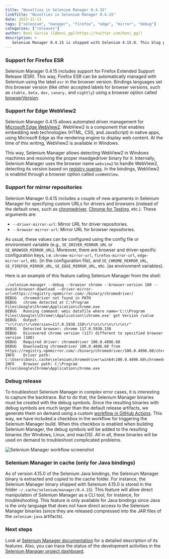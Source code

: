 ```yaml
---
title: "Novelties in Selenium Manager 0.4.15"
linkTitle: "Novelties in Selenium Manager 0.4.15"
date: 2023-11-13
tags: ["selenium", "manager", "firefox", "edge", "mirror", "debug"]
categories: ["releases"]
author: Boni García ([@boni_gg](https://twitter.com/boni_gg))
description: >
   Selenium Manager 0.4.15 is shipped with Selenium 4.15.0. This blog post summarizes the novelties introduced in this new release.
---
```


### Support for Firefox ESR
Selenium Manager 0.4.15 includes support for Firefox Extended Support Release (ESR). This way, Firefox ESR can be automatically managed with Selenium using the label `esr` in the browser version. Bindings languages set this browser version (like other accepted labels for browser versions, such as `stable,` `beta,` `dev,` `canary,` and `nightly`) using a browser option called [browserVersion](https://www.selenium.dev/documentation/webdriver/drivers/options/#browserversion).

### Support for Edge WebView2
Selenium Manager 0.4.15 allows automated driver management for [Microsoft Edge WebView2](https://developer.microsoft.com/microsoft-edge/webview2). WebView2 is a component that enables embedding web technologies (HTML, CSS, and JavaScript) in native apps, using Microsoft Edge as the rendering engine to display web content. At the time of this writing, WebView2 is available in Windows.

This way, Selenium Manager allows detecting WebView2 in Windows machines and resolving the proper msedgedriver binary for it. Internally, Selenium Manager uses the browser name `webview2` to handle WebView2, detecting its version based on [registry queries](https://learn.microsoft.com/en-us/microsoft-edge/webview2/concepts/distribution#detect-if-a-suitable-webview2-runtime-is-already-installed). In the bindings, WebView2 is enabled through a browser option called `useWebView`. 

### Support for mirror repositories
Selenium Manager 0.4.15 includes a couple of new arguments in Selenium Manager for specifying custom URLs for drivers and browsers (instead of the default ones, such as [chromedriver](https://chromedriver.storage.googleapis.com/), [Chrome for Testing](https://googlechromelabs.github.io/chrome-for-testing/), etc.). These arguments are:

- `--driver-mirror-url`: Mirror URL for driver repositories.
- `--browser-mirror-url`: Mirror URL for browser repositories.

As usual, these values can be configured using the config file or environment variable (e.g., `SE_DRIVER_MIRROR_URL` or `SE_BROWSER_MIRROR_URL`). Moreover, there are browser and driver-specific configuration keys, i.e. `chrome-mirror-url`, `firefox-mirror-url`, `edge-mirror-url`, etc. (in the configuration file), and `SE_CHROME_MIRROR_URL`, `SE_FIREFOX_MIRROR_URL`, `SE_EDGE_MIRROR_URL`, etc. (as environment variables).

Here is an example of this feature calling Selenium Manager from the shell:

```
./selenium-manager --debug --browser chrome --browser-version 100 --avoid-browser-download --driver-mirror-url=https://registry.npmmirror.com/-/binary/chromedriver/
DEBUG   chromedriver not found in PATH
DEBUG   chrome detected at C:\Program Files\Google\Chrome\Application\chrome.exe
DEBUG   Running command: wmic datafile where name='C:\\Program Files\\Google\\Chrome\\Application\\chrome.exe' get Version /value
DEBUG   Output: "\r\r\n\r\r\nVersion=117.0.5938.150\r\r\n\r\r\n\r\r\n\r"
DEBUG   Detected browser: chrome 117.0.5938.150
DEBUG   Discovered chrome version (117) different to specified browser version (100)
DEBUG   Required driver: chromedriver 100.0.4896.60
DEBUG   Downloading chromedriver 100.0.4896.60 from https://registry.npmmirror.com/-/binary/chromedriver/100.0.4896.60/chromedriver_win32.zip
INFO    Driver path: C:\Users\boni\.cache\selenium\chromedriver\win64\100.0.4896.60\chromedriver.exe
INFO    Browser path: C:\Program Files\Google\Chrome\Application\chrome.exe
```

### Debug release
To troubleshoot Selenium Manager in complex error cases, it is interesting to capture the backtrace. But to do that, the Selenium Manager binaries must be created with the debug symbols. Since the resulting binaries with debug symbols are much larger than the default release artifacts, we generate them on demand using a custom [workflow in GitHub Actions](https://github.com/SeleniumHQ/selenium/actions/workflows/build-selenium-manager.yml). This way, we have included a checkbox in the workflow for triggering the Selenium Manager build. When this checkbox is enabled when building Selenium Manager, the debug symbols will be added to the resulting binaries (for Windows, Linux, and macOS). All in all, these binaries will be used on demand to troubleshoot complicated problems.

![Selenium Manager workflow screenshot](selenium-manager-workflow-debug.png)

### Selenium Manager in cache (only for Java bindings)
As of version 4.15.0 of the Selenium Java bindings, the Selenium Manager binary is extracted and copied to the cache folder. For instance, the Selenium Manager binary shipped with Selenium 4.15.0 is stored in the folder `~/.cache/selenium/manager/0.4.15`). This feature will allow direct manipulation of Selenium Manager as a CLI tool, for instance, for troubleshooting. This feature is only available for Java bindings since Java is the only language that does not have direct access to the Selenium Manager binaries (since they are released compressed into the JAR files of the `selenium-java` artifacts).

### Next steps
Look at [Selenium Manager documentation](https://www.selenium.dev/documentation/selenium_manager/) for a detailed description of its features. Also, you can trace the status of the development activities in the [Selenium Manager project dashboard](https://github.com/orgs/SeleniumHQ/projects/5).
